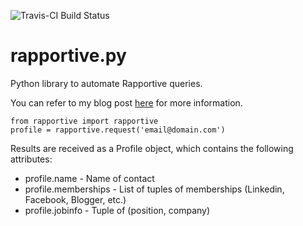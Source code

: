 ![Travis-CI Build Status](https://travis-ci.org/jordan-wright/rapportive.png)

rapportive.py
=============

Python library to automate Rapportive queries.

You can refer to my blog post [here](http://jordan-wright.github.io/blog/2013/10/14/automated-social-engineering-recon-using-rapportive/) for more information.

```
from rapportive import rapportive
profile = rapportive.request('email@domain.com')
```

Results are received as a Profile object, which contains the following attributes:

* profile.name - Name of contact
* profile.memberships - List of tuples of memberships (Linkedin, Facebook, Blogger, etc.)
* profile.jobinfo - Tuple of (position, company)